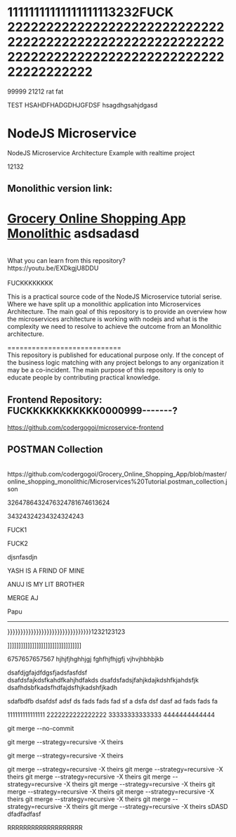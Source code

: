 11111111111111111113232FUCK
22222222222222222222222222222222222222222222222222222222222222222222222222222222222222222222222
===============================
99999
21212
rat
fat

TEST HSAHDFHADGDHJGFDSF
hsagdhgsahjdgasd
# NodeJS Microservice
NodeJS Microservice Architecture Example with realtime project

12132
## Monolithic version link:

[Grocery Online Shopping App Monolithic](https://github.com/codergogoi/Grocery_Online_Shopping_App)
asdsadasd
============================
</br>
What you can learn from this repository?
</br>
https://youtu.be/EXDkgjU8DDU
</br>
</br>FUCKKKKKKKK
</br>

This is a practical source code of the NodeJS Microservice tutorial serise. Where we have split up a monolithic application into Microservices Architecture. The main goal of this repository is to provide an overview how the microservices architecture is working with nodejs and what is the complexity we need to resolve to achieve the outcome from an Monolithic architecture. 


============================
</br>
This repository is published for educational purpose only. If the concept of the business logic matching with any project belongs to any organization it may be a co-incident. The main purpose of this repository is only to educate people by contributing practical knowledge.
</br>

## Frontend Repository: FUCKKKKKKKKKKK0000999-------?

https://github.com/codergogoi/microservice-frontend

## POSTMAN Collection
</br>
https://github.com/codergogoi/Grocery_Online_Shopping_App/blob/master/online_shopping_monolithic/Microservices%20Tutorial.postman_collection.json














3264786432476324781674613624

34324324234324324243

FUCK1



FUCK2

djsnfasdjn












YASH IS A FRIND OF MINE




ANUJ IS MY LIT BROTHER




MERGE AJ


Papu



----------------------------------------------

}}}}}}}}}}}}}}}}}}}}}}}}}}}}}}}}1232123123

]]]]]]]]]]]]]]]]]]]]]]]]]]]]]]]]]


6757657657567
hjhjfjhghhjgj
fghfhjfhjgfj
vjhvjhbhbjkb

dsafdjgfajdfdgsfjadsfasfdsf\
dsafdsfajkdsfkahdfkahjhdfakds
dsafdsfadsjfahjkdajkdshfkjahdsfjk
dsafhdsbfkadsfhdfajdsfhjkadshfjkadh

sdafbdfb
dsafdsf
adsf
ds
fads
fads
fad
sf
a
dsfa
dsf
dasf
ad
fads
fads
fa



111111111111111
2222222222222222
33333333333333
4444444444444

git merge --no-commit	


git merge --strategy=recursive -X theirs

git merge --strategy=recursive -X theirs

git merge --strategy=recursive -X theirs
git merge --strategy=recursive -X theirs
git merge --strategy=recursive -X theirs
git merge --strategy=recursive -X theirs
git merge --strategy=recursive -X theirs
git merge --strategy=recursive -X theirs
git merge --strategy=recursive -X theirs
git merge --strategy=recursive -X theirs
git merge --strategy=recursive -X theirs
git merge --strategy=recursive -X theirs
sDASD
dfadfadfasf

RRRRRRRRRRRRRRRRRRR
